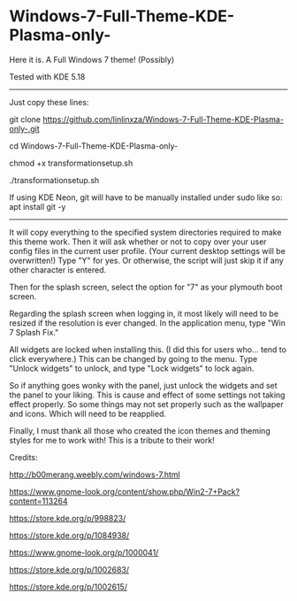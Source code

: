 # Windows-7-Full-Theme-KDE-Plasma-only-
Here it is. A Full Windows 7 theme! (Possibly)

Tested with KDE 5.18

-----------------------------------------------------------------------------------------------------------------------------

Just copy these lines:

git clone https://github.com/linlinxza/Windows-7-Full-Theme-KDE-Plasma-only-.git

cd Windows-7-Full-Theme-KDE-Plasma-only-

chmod +x transformationsetup.sh

./transformationsetup.sh

If using KDE Neon, git will have to be manually installed under sudo like so: apt install git -y

-----------------------------------------------------------------------------------------------------------------------------

It will copy everything to the specified system directories required to make this theme work.
Then it will ask whether or not to copy over your user config files in the current user profile. 
(Your current desktop settings will be overwritten!)
Type "Y" for yes. Or otherwise, the script will just skip it if any other character is entered.

Then for the splash screen, select the option for "7" as your plymouth boot screen.

Regarding the splash screen when logging in, it most likely will need to be resized if the resolution is ever changed. In the application menu, type "Win 7 Splash Fix."

All widgets are locked when installing this. (I did this for users who... tend to click everywhere.) 
This can be changed by going to the menu. Type "Unlock widgets" to unlock, and type "Lock widgets" to lock again.

So if anything goes wonky with the panel, just unlock the widgets and set the panel to your liking. This is
cause and effect of some settings not taking effect properly. So some things may not set properly such as the wallpaper and icons. Which will need to be reapplied.

Finally, I must thank all those who created the icon themes and theming styles for me to work with! This is a tribute to their work!

Credits:

http://b00merang.weebly.com/windows-7.html

https://www.gnome-look.org/content/show.php/Win2-7+Pack?content=113264

https://store.kde.org/p/998823/

https://store.kde.org/p/1084938/

https://www.gnome-look.org/p/1000041/

https://store.kde.org/p/1002683/

https://store.kde.org/p/1002615/
